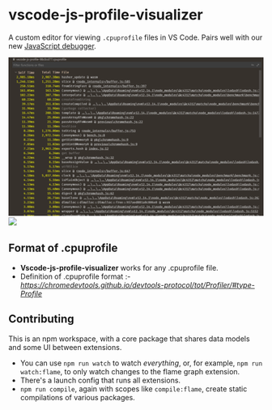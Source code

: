 # vscode-js-profile-visualizer

A custom editor for viewing `.cpuprofile` files in VS Code. Pairs well with our
new [JavaScript debugger](https://github.com/microsoft/vscode-js-debug).

![](./table.png) ![](./flame.png)

## Format of .cpuprofile

-   **Vscode-js-profile-visualizer** works for any .cpuprofile file.
-   Definition of .cpuprofile format :-
    _https://chromedevtools.github.io/devtools-protocol/tot/Profiler/#type-Profile_

## Contributing

This is an npm workspace, with a core package that shares data models and some
UI between extensions.

-   You can use `npm run watch` to watch _everything_, or, for example,
    `npm run watch:flame`, to only watch changes to the flame graph extension.
-   There's a launch config that runs all extensions.
-   `npm run compile`, again with scopes like `compile:flame`, create static
    compilations of various packages.
